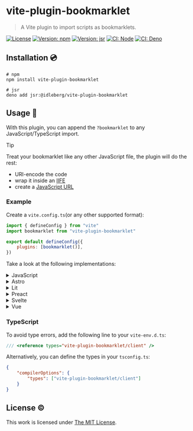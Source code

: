 # vite-plugin-bookmarklet

> A Vite plugin to import scripts as bookmarklets.

[![License](https://img.shields.io/github/license/idleberg/vite-plugin-bookmarklet?color=blue&style=for-the-badge)](https://github.com/idleberg/vite-plugin-bookmarklet/blob/main/LICENSE)
[![Version: npm](https://img.shields.io/npm/v/vite-plugin-bookmarklet?style=for-the-badge)](https://www.npmjs.org/package/vite-plugin-bookmarklet)
[![Version: jsr](https://img.shields.io/jsr/v/@idleberg/vite-plugin-bookmarklet?style=for-the-badge)](https://jsr.io/@idleberg/vite-plugin-bookmarklet)
[![CI: Node](https://img.shields.io/github/actions/workflow/status/idleberg/vite-plugin-bookmarklet/node.yml?logo=nodedotjs&logoColor=white&style=for-the-badge)](https://github.com/idleberg/vite-plugin-bookmarklet/actions/workflows/node.yml)
[![CI: Deno](https://img.shields.io/github/actions/workflow/status/idleberg/vite-plugin-bookmarklet/deno.yml?logo=deno&logoColor=white&style=for-the-badge)](https://github.com/idleberg/vite-plugin-bookmarklet/actions/workflows/deno.yml)

## Installation 💿

```shell
# npm
npm install vite-plugin-bookmarklet

# jsr
deno add jsr:@idleberg/vite-plugin-bookmarklet
```

## Usage 🚀

With this plugin, you can append the `?bookmarklet` to any JavaScript/TypeScript import.

> [!TIP]
> Treat your bookmarklet like any other JavaScript file, the plugin will do the rest:
> - URI-encode the code
> - wrap it inside an [IIFE](https://developer.mozilla.org/docs/Glossary/IIFE)
> - create a [JavaScript URL](https://developer.mozilla.org/docs/Web/URI/Reference/Schemes/javascript)

### Example

Create a `vite.config.ts`(or any other supported format):

```javascript
import { defineConfig } from "vite"
import bookmarklet from "vite-plugin-bookmarklet"

export default defineConfig({
	plugins: [bookmarklet()],
})
```

Take a look at the following implementations:

<details>
<summary>JavaScript</summary>

```js
import bookmarklet from './my-code?bookmarklet'

document.querySelector('#app').innerHTML = `
	<a href="${bookmarklet}">
		Run
	</a>
`
```
</details>

<details>
<summary>Astro</summary>

```astro
---
import bookmarklet from './my-code?bookmarklet'
---

<a href={bookmarklet}>
	Run
</a>
```
</details>

<details>
<summary>Lit</summary>

```js
import { LitElement,  html } from 'lit'
import bookmarklet from './my-code?bookmarklet'

@customElement('bookmarklet')
export class Bookmarklet extends LitElement {
	render() {
		return html`
			<a href=${bookmarklet}>
				Run
			</a>
		`
	}
}
```
</details>

<details>
<summary>Preact</summary>

```tsx
import bookmarklet from './my-code?bookmarklet'

export function Bookmarklet() {
	return (
		<a href={bookmarklet}>
			Run
		</a>
	)
}
```
</details>

<details>
<summary>Svelte</summary>

```svelte
<script>
	import bookmarklet from './my-code?bookmarklet'
</script>

<a href={bookmarklet}>
	Run
</a>
```
</details>

<details>
<summary>Vue</summary>

```vue
<script setup>
	import bookmarklet from './my-code?bookmarklet'
</script>

<template>
	<a :href={bookmarklet}>
		Run
	</a>
</template>
```
</details>

### TypeScript

To avoid type errors, add the following line to your `vite-env.d.ts`:

```ts
/// <reference types="vite-plugin-bookmarklet/client" />
```

Alternatively, you can define the types in your `tsconfig.ts`:

```json
{
	"compilerOptions": {
		"types": ["vite-plugin-bookmarklet/client"]
	}
}
```

## License ©️

This work is licensed under [The MIT License](LICENSE).
